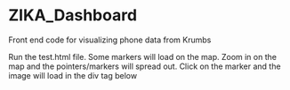 # ZIKA_Dashboard
Front end code for visualizing phone data from Krumbs


Run the test.html file.
Some markers will load on the map. Zoom in on the map and the pointers/markers will spread out. 
Click on the marker and the image will load in the  div tag below
